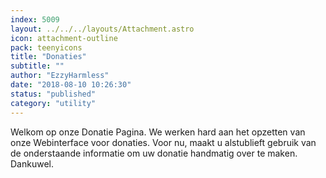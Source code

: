 ```yaml
---
index: 5009
layout: ../../../layouts/Attachment.astro
icon: attachment-outline
pack: teenyicons
title: "Donaties"
subtitle: ""
author: "EzzyHarmless"
date: "2018-08-10 10:26:30"
status: "published"
category: "utility"
---
```


Welkom op onze Donatie Pagina. We werken hard aan het opzetten van onze Webinterface voor donaties. Voor nu, maakt u alstublieft gebruik van de onderstaande informatie om uw donatie handmatig over te maken. Dankuwel.